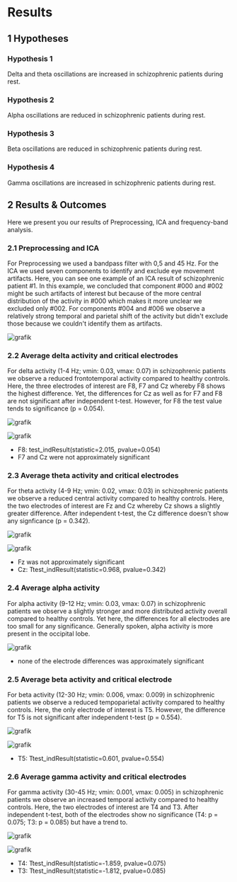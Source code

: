 # Results

## 1 Hypotheses

### Hypothesis 1
   Delta and theta oscillations are increased in schizophrenic patients during rest.
### Hypothesis 2
   Alpha oscillations are reduced in schizophrenic patients during rest.
### Hypothesis 3
   Beta oscillations are reduced in schizophrenic patients during rest.
### Hypothesis 4
   Gamma oscillations are increased in schizophrenic patients during rest.

## 2 Results & Outcomes

Here we present you our results of Preprocessing, ICA and frequency-band analysis.

### 2.1 Preprocessing and ICA

For Preprocessing we used a bandpass filter with 0,5 and 45 Hz.
For the ICA we used seven components to identify and exclude eye movement artifacts.
Here, you can see one example of an ICA result of schizophrenic patient #1.
In this example, we concluded that component #000 and #002 might be such artifacts of interest but because of the more central distribution of the activity in #000 which makes it more unclear we excluded only #002. For components #004 and #006 we observe a relatively strong temporal and parietal shift of the activity but didn't exclude those because we couldn't identify them as artifacts.

![grafik](https://user-images.githubusercontent.com/83219542/128736569-e46067eb-2710-4e97-b840-f2ff2681f567.png)

### 2.2 Average delta activity and critical electrodes

For delta activity (1-4 Hz; vmin: 0.03, vmax: 0.07) in schizophrenic patients we observe a reduced frontotemporal activity compared to healthy controls. Here, the three electrodes of interest are F8, F7 and Cz whereby F8 shows the highest difference. Yet, the differences for Cz as well as for F7 and F8 are not significant after independent t-test. However, for F8 the test value tends to significance (p = 0.054).

![grafik](https://user-images.githubusercontent.com/83219542/128730869-f80b7611-752b-4359-aeab-5d8ecc4d5a7e.png)

![grafik](https://user-images.githubusercontent.com/83219542/128731576-b18a074d-7abd-47fd-ac2e-e306a52af4ba.png)
   - F8: test_indResult(statistic=2.015, pvalue=0.054)
   - F7 and Cz were not approximately significant

### 2.3 Average theta activity and critical electrodes

For theta activity (4-9 Hz; vmin: 0.02, vmax: 0.03) in schizophrenic patients we observe a reduced central activity compared to healthy controls. Here, the two electrodes of interest are Fz and Cz whereby Cz shows a slightly greater difference. After independent t-test, the Cz difference doesn't show any signficance (p = 0.342).

![grafik](https://user-images.githubusercontent.com/83219542/128731826-4901ba0f-aa02-430b-9552-131e51ec6ce7.png)

![grafik](https://user-images.githubusercontent.com/83219542/128731876-3009968f-7d1a-445b-9a42-6ed28317705b.png)
   - Fz was not approximately significant
   - Cz: Ttest_indResult(statistic=0.968, pvalue=0.342)

### 2.4 Average alpha activity

For alpha activity (9-12 Hz; vmin: 0.03, vmax: 0.07) in schizophrenic patients we observe a slightly stronger and more distributed activity overall compared to healthy controls. Yet here, the differences for all electrodes are too small for any significance. Generally spoken, alpha activity is more present in the occipital lobe.

![grafik](https://user-images.githubusercontent.com/83219542/128732054-8d7a5181-eadf-4505-b485-37c377930fd4.png)
   - none of the electrode differences was approximately significant

### 2.5 Average beta activity and critical electrode

For beta activity (12-30 Hz; vmin: 0.006, vmax: 0.009) in schizophrenic patients we observe a reduced tempoparietal activity compared to healthy controls. Here, the only electrode of interest is T5. However, the difference for T5 is not significant after independent t-test (p = 0.554).

![grafik](https://user-images.githubusercontent.com/83219542/128732252-61fd9537-a678-4f46-8144-53805e8f983b.png)

![grafik](https://user-images.githubusercontent.com/83219542/128732305-8f24b93b-e6ea-4183-91a4-2e0613e911ad.png)
   - T5: Ttest_indResult(statistic=0.601, pvalue=0.554)

### 2.6 Average gamma activity and critical electrodes

For gamma activity (30-45 Hz; vmin: 0.001, vmax: 0.005) in schizophrenic patients we observe an increased temporal activity compared to healthy controls. Here, the two electrodes of interest are T4 and T3. After independent t-test, both of the electrodes show no significance (T4: p = 0.075; T3: p = 0.085) but have a trend to.

![grafik](https://user-images.githubusercontent.com/83219542/128732639-3e6aaada-a5bf-401e-aa78-5e8ae1f7971c.png)

![grafik](https://user-images.githubusercontent.com/83219542/128732707-e913c178-3fd3-4fbc-b48c-d55c2820fe73.png)
   - T4: Ttest_indResult(statistic=-1.859, pvalue=0.075)
   - T3: Ttest_indResult(statistic=-1.812, pvalue=0.085)
